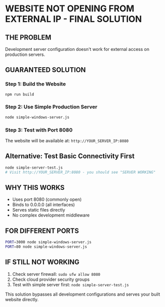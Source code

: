 # WEBSITE NOT OPENING FROM EXTERNAL IP - FINAL SOLUTION

## THE PROBLEM
Development server configuration doesn't work for external access on production servers.

## GUARANTEED SOLUTION

### Step 1: Build the Website
```bash
npm run build
```

### Step 2: Use Simple Production Server
```bash
node simple-windows-server.js
```

### Step 3: Test with Port 8080
The website will be available at: `http://YOUR_SERVER_IP:8080`

## Alternative: Test Basic Connectivity First
```bash
node simple-server-test.js
# Visit http://YOUR_SERVER_IP:8080 - you should see "SERVER WORKING"
```

## WHY THIS WORKS
- Uses port 8080 (commonly open)
- Binds to 0.0.0.0 (all interfaces)
- Serves static files directly
- No complex development middleware

## FOR DIFFERENT PORTS
```bash
PORT=3000 node simple-windows-server.js
PORT=80 node simple-windows-server.js
```

## IF STILL NOT WORKING
1. Check server firewall: `sudo ufw allow 8080`
2. Check cloud provider security groups
3. Test with simple server first: `node simple-server-test.js`

This solution bypasses all development configurations and serves your built website directly.